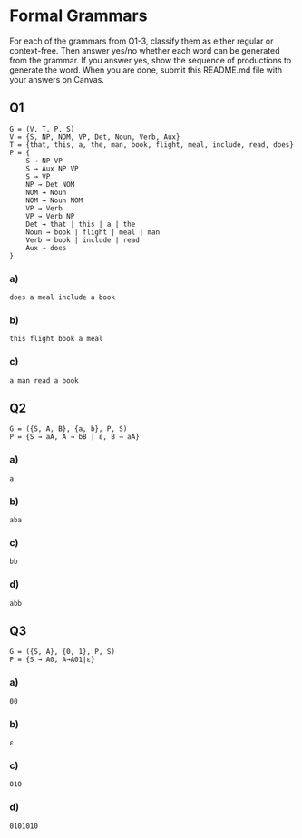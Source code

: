 # Formal Grammars

For each of the grammars from Q1-3, classify them as either regular or context-free. Then answer yes/no whether each word can be generated from the grammar. If you answer yes, show the sequence of productions to generate the word.  When you are done, submit this README.md file with your answers on Canvas. 

## Q1

```
G = (V, T, P, S) 
V = {S, NP, NOM, VP, Det, Noun, Verb, Aux}
T = {that, this, a, the, man, book, flight, meal, include, read, does}
P = {
    S → NP VP 
    S → Aux NP VP 
    S → VP 
    NP → Det NOM 
    NOM → Noun
    NOM → Noun NOM
    VP → Verb
    VP → Verb NP
    Det → that | this | a | the
    Noun → book | flight | meal | man
    Verb → book | include | read
    Aux → does
} 
```
 
### a)

```
does a meal include a book 
```

### b) 

```
this flight book a meal
``` 

### c) 

```
a man read a book
```

## Q2

```
G = ({S, A, B}, {a, b}, P, S) 
P = {S → aA, A → bB | ε, B → aA}    
```

### a) 

```
a
```

### b) 

```
aba
```

### c) 

```
bb
```

### d) 

```
abb
```

## Q3

```
G = ({S, A}, {0, 1}, P, S) 
P = {S → A0, A→A01|ε}           
```
 
### a) 

```
00
```
 
### b) 

```
ε
```

### c)

```
010
```
 
### d) 

```
0101010
```
 